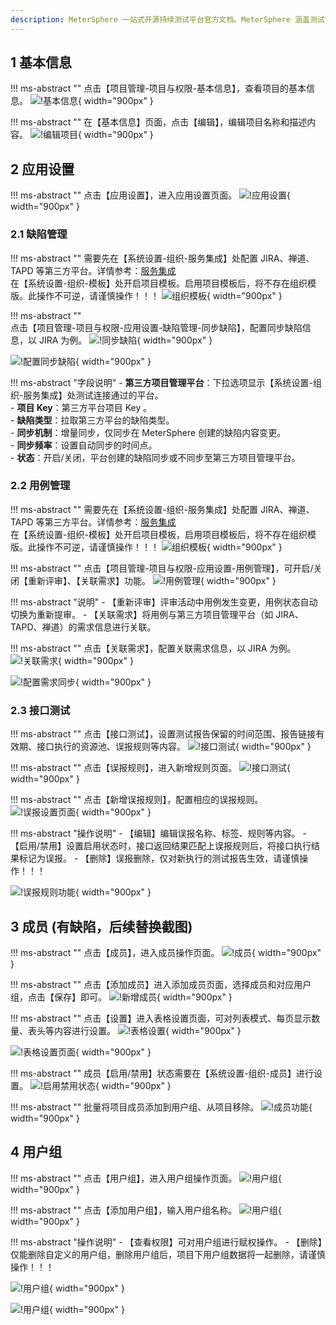 ```yaml
---
description: MeterSphere 一站式开源持续测试平台官方文档。MeterSphere 涵盖测试管理、接口测试、UI 测试和性能测试等功能，全面兼容 JMeter、Selenium 等主流开源标准，有效助力开发和测试团队充分利用云弹性进行高度可 扩展的自动化测试，加速高质量的软件交付。
---
```


## 1 基本信息
!!! ms-abstract ""
    点击【项目管理-项目与权限-基本信息】，查看项目的基本信息。
![!基本信息](../../img/project_management/project_permissions/基本信息.png){ width="900px" }

!!! ms-abstract ""
    在【基本信息】页面，点击【编辑】，编辑项目名称和描述内容。
![!编辑项目](../../img/project_management/project_permissions/编辑项目.png){ width="900px" }

## 2 应用设置
!!! ms-abstract ""
    点击【应用设置】，进入应用设置页面。
![!应用设置](../../img/project_management/project_permissions/应用设置.png){ width="900px" }

### 2.1 缺陷管理
!!! ms-abstract ""
    需要先在【系统设置-组织-服务集成】处配置 JIRA、禅道、TAPD 等第三方平台。详情参考：[服务集成](../system_management/organization.md#4)<br>
    在【系统设置-组织-模板】处开启项目模板。启用项目模板后，将不存在组织模版。此操作不可逆，请谨慎操作！！！
![组织模板](../../img/project_management/template_management/组织缺陷模板.png){ width="900px" }

!!! ms-abstract ""    
    点击【项目管理-项目与权限-应用设置-缺陷管理-同步缺陷】，配置同步缺陷信息，以 JIRA 为例。
![!同步缺陷](../../img/project_management/project_permissions/同步缺陷.png){ width="900px" }

![!配置同步缺陷](../../img/project_management/project_permissions/配置同步缺陷.png){ width="900px" }

!!! ms-abstract "字段说明"
    - **第三方项目管理平台**：下拉选项显示【系统设置-组织-服务集成】处测试连接通过的平台。 <br>
    - **项目 Key**：第三方平台项目 Key 。<br>
    - **缺陷类型**：拉取第三方平台的缺陷类型。 <br>
    - **同步机制**：增量同步，仅同步在 MeterSphere 创建的缺陷内容变更。 <br>
    - **同步频率**：设置自动同步的时间点。 <br>
    - **状态**：开启/关闭，平台创建的缺陷同步或不同步至第三方项目管理平台。

### 2.2 用例管理
!!! ms-abstract ""
    需要先在【系统设置-组织-服务集成】处配置 JIRA、禅道、TAPD 等第三方平台。详情参考：[服务集成](../system_management/organization.md#4)<br>
    在【系统设置-组织-模板】处开启项目模板，启用项目模板后，将不存在组织模版。此操作不可逆，请谨慎操作！！！
![组织模板](../../img/project_management/template_management/组织模板.png){ width="900px" }

!!! ms-abstract ""
    点击【项目管理-项目与权限-应用设置-用例管理】，可开启/关闭【重新评审】、【关联需求】功能。
![!用例管理](../../img/project_management/project_permissions/用例管理.png){ width="900px" }

!!! ms-abstract "说明"
    - 【重新评审】评审活动中用例发生变更，用例状态自动切换为重新提审。
    - 【关联需求】将用例与第三方项目管理平台（如 JIRA、TAPD、禅道）的需求信息进行关联。

!!! ms-abstract ""
    点击【关联需求】，配置关联需求信息，以 JIRA 为例。
![!关联需求](../../img/project_management/project_permissions/关联需求.png){ width="900px" }

![!配置需求同步](../../img/project_management/project_permissions/配置需求同步.png){ width="900px" }

### 2.3 接口测试
!!! ms-abstract ""
    点击【接口测试】，设置测试报告保留的时间范围、报告链接有效期、接口执行的资源池、误报规则等内容。
![!接口测试](../../img/project_management/project_permissions/接口测试.png){ width="900px" }

!!! ms-abstract ""
    点击【误报规则】，进入新增规则页面。
![!接口测试](../../img/project_management/project_permissions/误报规则.png){ width="900px" }

!!! ms-abstract ""
    点击【新增误报规则】，配置相应的误报规则。
![!误报设置页面](../../img/project_management/project_permissions/误报设置页面.png){ width="900px" }

!!! ms-abstract "操作说明"
    - 【编辑】编辑误报名称、标签、规则等内容。
    - 【启用/禁用】设置启用状态时，接口返回结果匹配上误报规则后，将接口执行结果标记为误报。
    - 【删除】误报删除，仅对新执行的测试报告生效，请谨慎操作！！！

![!误报规则功能](../../img/project_management/project_permissions/误报规则功能.png){ width="900px" }

## 3 成员 (有缺陷，后续替换截图)
!!! ms-abstract ""
    点击【成员】，进入成员操作页面。
![!成员](../../img/project_management/project_permissions/成员.png){ width="900px" }

!!! ms-abstract ""
    点击【添加成员】进入添加成员页面，选择成员和对应用户组，点击【保存】即可。
![!新增成员](../../img/project_management/project_permissions/新增成员.png){ width="900px" }

!!! ms-abstract ""
    点击【设置】进入表格设置页面，可对列表模式、每页显示数量、表头等内容进行设置。
![!表格设置](../../img/project_management/project_permissions/表格设置.png){ width="900px" }

![!表格设置页面](../../img/project_management/project_permissions/表格设置页面.png){ width="900px" }

!!! ms-abstract ""
    成员【启用/禁用】状态需要在【系统设置-组织-成员】进行设置。
![!启用禁用状态](../../img/project_management/project_permissions/启用禁用状态.png){ width="900px" }

!!! ms-abstract ""
    批量将项目成员添加到用户组、从项目移除。
![!成员功能](../../img/project_management/project_permissions/成员功能.png){ width="900px" }

## 4 用户组
!!! ms-abstract ""
    点击【用户组】，进入用户组操作页面。
![!用户组](../../img/project_management/project_permissions/用户组.png){ width="900px" }

!!! ms-abstract ""
    点击【添加用户组】，输入用户组名称。
![!用户组](../../img/project_management/project_permissions/创建用户组.png){ width="900px" }

!!! ms-abstract "操作说明"
    - 【查看权限】可对用户组进行赋权操作。
    - 【删除】仅能删除自定义的用户组，删除用户组后，项目下用户组数据将一起删除，请谨慎操作！！！

![!用户组](../../img/project_management/project_permissions/用户组功能.png){ width="900px" }

![!用户组](../../img/project_management/project_permissions/查看权限.png){ width="900px" }
